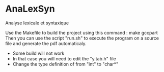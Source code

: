 AnaLexSyn
=========

Analyse lexicale et syntaxique

Use the Makefile to build the project using this command : make gccpart
Then you can use the script "run.sh" to execute the program on a source file
and generate the pdf automaticaly.

* Some build will not work
* In that case you will need to edit the "y.tab.h" file
* Change the type definition of from "int" to "char*"
